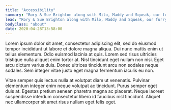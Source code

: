 ```yaml
---
title: "Accessibility"
summary: "Rory & Sue Brighton along with Milo, Maddy and Squeak, our furry friends, and Apple & Blossom, the sweet cats, welcome you to the Boston T Party."
lead: "Rory & Sue Brighton along with Milo, Maddy and Squeak, our furry friends, and Apple & Blossom, the sweet cats, welcome you to the Boston T Party!"
bodyClass: "about"
date: 2020-04-28T13:58:00
---
```


Lorem ipsum dolor sit amet, consectetur adipiscing elit, sed do eiusmod tempor incididunt ut labore et dolore magna aliqua. Dui nunc mattis enim ut tellus elementum. Odio euismod lacinia at quis. Lorem sed risus ultricies tristique nulla aliquet enim tortor at. Nisl tincidunt eget nullam non nisi. Eget arcu dictum varius duis. Donec ultrices tincidunt arcu non sodales neque sodales. Sem integer vitae justo eget magna fermentum iaculis eu non.

Vitae semper quis lectus nulla at volutpat diam ut venenatis. Pulvinar elementum integer enim neque volutpat ac tincidunt. Purus semper eget duis at. Egestas pretium aenean pharetra magna ac placerat. Neque laoreet suspendisse interdum consectetur libero id faucibus nisl tincidunt. Aliquet nec ullamcorper sit amet risus nullam eget felis eget.
